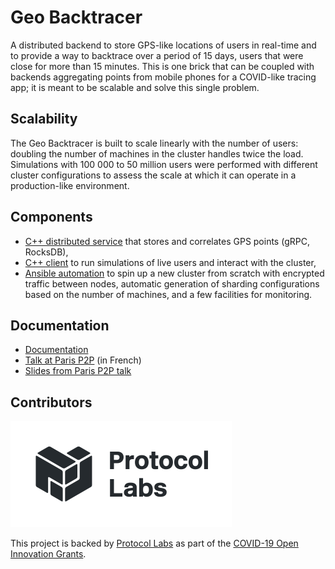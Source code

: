 # Geo Backtracer

A distributed backend to store GPS-like locations of users in
real-time and to provide a way to backtrace over a period of 15 days,
users that were close for more than 15 minutes. This is one brick that
can be coupled with backends aggregating points from mobile phones for
a COVID-like tracing app; it is meant to be scalable and solve this
single problem.

## Scalability

The Geo Backtracer is built to scale linearly with the number of
users: doubling the number of machines in the cluster handles twice
the load. Simulations with 100 000 to 50 million users were performed
with different cluster configurations to assess the scale at which it
can operate in a production-like environment.

## Components

- [C++ distributed service](https://github.com/aimxhaisse/geo-backtracer/tree/master/server) that stores and correlates GPS points
  (gRPC, RocksDB),
- [C++ client](https://github.com/aimxhaisse/geo-backtracer/tree/master/client) to run simulations of live users and interact with the cluster,
- [Ansible automation](https://github.com/aimxhaisse/geo-backtracer/tree/master/prod) to spin up a new cluster from scratch with
  encrypted traffic between nodes, automatic generation of sharding configurations based on the number of machines, and a few facilities for monitoring.

## Documentation

* [Documentation](https://github.com/aimxhaisse/geo-backtracer/tree/master/doc)
* [Talk at Paris P2P](https://www.youtube.com/watch?v=B-AAEBBkcak) (in French)
* [Slides from Paris P2P talk](https://docs.google.com/presentation/d/1LlakTzJiWInKrA37yrXhYvOEvYq8y4p55oXkuUxHy7w/)

## Contributors

![Protocol Labs](https://github.com/aimxhaisse/geo-backtracer/raw/master/assets/protocol-labs.png "Protocol Labs Logo")

This project is backed by [Protocol Labs](https://protocol.ai) as part
of the [COVID-19 Open Innovation Grants](https://research.protocol.ai/posts/202003-covid-grants/).
